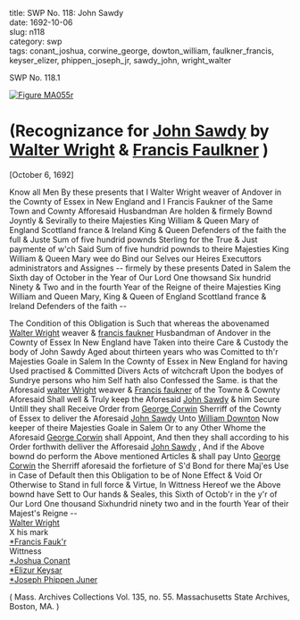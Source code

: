 title: SWP No. 118: John Sawdy  
date: 1692-10-06  
slug: n118  
category: swp  
tags: conant_joshua, corwine_george, dowton_william, faulkner_francis, keyser_elizer, phippen_joseph_jr, sawdy_john, wright_walter

<div markdown class="doc" id="n118.1">

<div class="doc_id">SWP No. 118.1</div>

<span markdown class="figure">[![Figure MA055r](archives/MA135/small/MA055r.jpg)](archives/MA135/large/MA055r.jpg)</span>

# (Recognizance for [John Sawdy](/tag/sawdy_john.html) by [Walter Wright](/tag/wright_walter.html) & [Francis Faulkner](/tag/faulkner_francis.html) )

[October 6, 1692]

Know all Men By these presents that I Walter Wright weaver of Andover in the Cownty of Essex in New England and I Francis Faukner of the Same Town and Cownty Afforesaid Husbandman Are holden & firmely Bownd Joyntly & Sevirally to theire Majesties King William & Queen Mary of England Scottland france & Ireland King & Queen Defenders of the faith the full & Juste Sum of five hundrid pownds Sterling for the True & Just paymente of w'ch Said Sum of five hundrid pownds to theire Majesties King William & Queen Mary wee do Bind our Selves our Heires Executtors administrators and Assignes -- firmely by these presents Dated in Salem the Sixth day of October in the Year of Our Lord One thowsand Six hundrid Ninety & Two and in the fourth Year of the Reigne of theire Majesties King William and Queen Mary, King & Queen of England Scottland france & Ireland Defenders of the faith --

The Condition of this Obligation is Such that whereas the abovenamed [Walter Wright](/tag/wright_walter.html) weaver & [francis faukner](/tag/faulkner_francis.html) Husbandman of Andover in the Cownty of Essex In New England have Taken into theire Care & Custody the body of John Sawdy Aged about thirteen years who was Comitted to th'r Majesties Goale in Salem In the Cownty of Essex in New England for having Used practised & Committed Divers Acts of witchcraft Upon the bodyes of Sundrye persons who him Self hath also Confessed the Same. is that the Aforesaid [walter Wright](/tag/wright_walter.html) weaver & [Francis faukner](/tag/faulkner_francis.html) of the Towne & Cownty Aforesaid Shall well & Truly keep the Aforesaid [John Sawdy](/tag/sawdy_john.html) & him Secure Untill they shall Receive Order from [George Corwin](/tag/corwine_george.html) Sherriff of the Cownty of Essex to deliver the Aforesaid [John Sawdy](/tag/sawdy_john.html) Unto [William Downton](/tag/dowton_william.html) Now keeper of theire Majesties Goale in Salem Or to any Other Whome the Aforesaid [George Corwin](/tag/corwine_george.html) shall Appoint, And then they shall according to his Order forthwith delliver the Afforesaid [John Sawdy](/tag/sawdy_john.html) , And if the Above bownd do perform the Above  mentioned Articles & shall pay Unto [George Corwin](/tag/corwine_george.html) the Sherriff aforesaid the forfieture of S'd Bond for there Maj'es Use in Case of Default then this Obligation to be of None Effect & Void Or Otherwise to Stand in full force & Virtue, In Wittness Hereof we the Above bownd have Sett to Our hands & Seales, this Sixth of Octob'r in the y'r of Our Lord One thousand Sixhundrid ninety two and in the fourth Year of their Majest's Reigne --  
                                                    [Walter Wright](/tag/wright_walter.html)  
                                                    X his mark  
                                                    [*Francis Fauk'r](/tag/faulkner_francis.html)  
Wittness  
[*Joshua Conant](/tag/conant_joshua.html)  
[*Elizur Keysar](/tag/keyser_elizer.html)             
[*Joseph Phippen Juner](/tag/phippen_joseph_jr.html)

( Mass. Archives Collections Vol. 135, no. 55. Massachusetts State Archives, Boston, MA. )


</div>